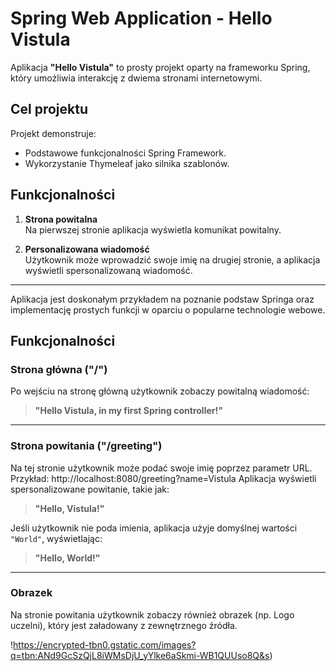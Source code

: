 # Spring Web Application - Hello Vistula

Aplikacja **"Hello Vistula"** to prosty projekt oparty na frameworku Spring, który umożliwia interakcję z dwiema stronami internetowymi.

## Cel projektu
Projekt demonstruje:
- Podstawowe funkcjonalności Spring Framework.
- Wykorzystanie Thymeleaf jako silnika szablonów.

## Funkcjonalności
1. **Strona powitalna**  
   Na pierwszej stronie aplikacja wyświetla komunikat powitalny.

2. **Personalizowana wiadomość**  
   Użytkownik może wprowadzić swoje imię na drugiej stronie, a aplikacja wyświetli spersonalizowaną wiadomość.

---

Aplikacja jest doskonałym przykładem na poznanie podstaw Springa oraz implementację prostych funkcji w oparciu o popularne technologie webowe.  

## Funkcjonalności

### Strona główna ("/")
Po wejściu na stronę główną użytkownik zobaczy powitalną wiadomość:

> **"Hello Vistula, in my first Spring controller!"**

---

### Strona powitania ("/greeting")
Na tej stronie użytkownik może podać swoje imię poprzez parametr URL. Przykład:
http://localhost:8080/greeting?name=Vistula
Aplikacja wyświetli spersonalizowane powitanie, takie jak:

> **"Hello, Vistula!"**

Jeśli użytkownik nie poda imienia, aplikacja użyje domyślnej wartości `"World"`, wyświetlając:

> **"Hello, World!"**

---

### Obrazek
Na stronie powitania użytkownik zobaczy również obrazek (np. Logo uczelni), który jest załadowany z zewnętrznego źródła.

!https://encrypted-tbn0.gstatic.com/images?q=tbn:ANd9GcSzQjL8iWMsDjU_yYlke6aSkmi-WB1QUUso8Q&s)


